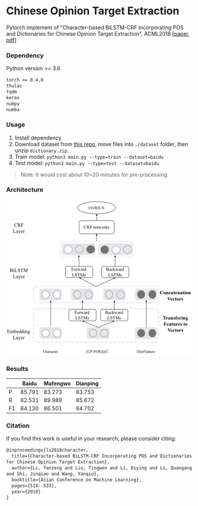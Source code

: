 # Chinese Opinion Target Extraction
Pytorch implement of "Character-based BiLSTM-CRF Incorporating POS and Dictionaries for Chinese Opinion Target Extraction", ACML2018 [\[paper](http://proceedings.mlr.press/v95/li18d.html), [pdf\]](http://proceedings.mlr.press/v95/li18d/li18d.pdf)

### Dependency

Python version >= 3.6

```
torch >= 0.4.0
thulac
tqdm
keras
numpy
numba
```

### Usage

1. Install dependency
2. Download dataset from [this repo](https://github.com/lsvih/chinese-customer-review), move files into `./dataset` folder, then unzip `dictionary.zip`.
3. Train model: `python3 main.py --type=train --dataset=baidu`
4. Test model: `python3 main.py --type=test --dataset=baidu`

> Note: It would cost about 10~20 minutes for pre-processing.

### Architecture

<div align=center>
<img src="./images/architecture.png" width="500px" />
</div>

### Results

|   | Baidu | Mafengwo | Dianping |
| --- | --- | --- | --- |
| P | 85.791 | 83.273 | 83.753 |
| R | 82.531 | 89.989 | 85.672 |
| F1 | 84.130 | 86.501 | 84.702 |

### Citation

If you find this work is useful in your research, please consider citing:

```
@inproceedings{li2018character,
  title={Character-based BiLSTM-CRF Incorporating POS and Dictionaries for Chinese Opinion Target Extraction},
  author={Li, Yanzeng and Liu, Tingwen and Li, Diying and Li, Quangang and Shi, Jinqiao and Wang, Yanqiu},
  booktitle={Asian Conference on Machine Learning},
  pages={518--533},
  year={2018}
}
```

